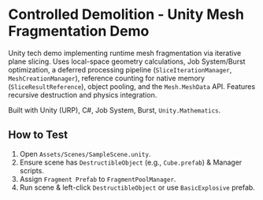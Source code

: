 # Controlled Demolition - Unity Mesh Fragmentation Demo

Unity tech demo implementing runtime mesh fragmentation via iterative plane slicing. Uses local-space geometry calculations, Job System/Burst optimization, a deferred processing pipeline (`SliceIterationManager`, `MeshCreationManager`), reference counting for native memory (`SliceResultReference`), object pooling, and the `Mesh.MeshData` API. Features recursive destruction and physics integration.

Built with Unity (URP), C#, Job System, Burst, `Unity.Mathematics`.

## How to Test

1.  Open `Assets/Scenes/SampleScene.unity`.
2.  Ensure scene has `DestructibleObject` (e.g., `Cube.prefab`) & Manager scripts.
3.  Assign `Fragment Prefab` to `FragmentPoolManager`.
4.  Run scene & left-click `DestructibleObject` or use `BasicExplosive` prefab.